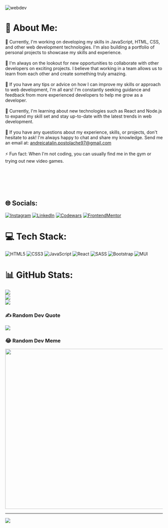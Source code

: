 ![webdev](https://camo.githubusercontent.com/cae12fddd9d6982901d82580bdf321d81fb299141098ca1c2d4891870827bf17/68747470733a2f2f6d69726f2e6d656469756d2e636f6d2f6d61782f313336302f302a37513379765349765f7430696f4a2d5a2e676966)


# 💫 About Me:
🔭 Currently, I'm working on developing my skills in JavaScript, HTML, CSS, and other web development technologies. I'm also building a portfolio of personal projects to showcase my skills and experience.<br><br>👯 I'm always on the lookout for new opportunities to collaborate with other developers on exciting projects. I believe that working in a team allows us to learn from each other and create something truly amazing.<br><br>🤝 If you have any tips or advice on how I can improve my skills or approach to web development, I'm all ears! I'm constantly seeking guidance and feedback from more experienced developers to help me grow as a developer.<br><br>🌱 Currently, I'm learning about new technologies such as React and Node.js to expand my skill set and stay up-to-date with the latest trends in web development.<br><br>💬 If you have any questions about my experience, skills, or projects, don't hesitate to ask! I'm always happy to chat and share my knowledge. Send me an email at: andreicatalin.postolache97@gmail.com<br><br>⚡ Fun fact: When I'm not coding, you can usually find me in the gym  or trying out new video games.<br><br><br><br><br><br>


## 🌐 Socials:
[![Instagram](https://img.shields.io/badge/Instagram-E4405F.svg?style=for-the-badge&logo=Instagram&logoColor=white)](https://instagram.com/andreicp97) [![LinkedIn](https://img.shields.io/badge/LinkedIn-0A66C2.svg?style=for-the-badge&logo=LinkedIn&logoColor=white)](https://linkedin.com/in/andrei-cătălin-postolache)  [![Codewars](https://img.shields.io/badge/Codewars-B1361E.svg?style=for-the-badge&logo=Codewars&logoColor=white)](https://www.codewars.com/users/Cl3ar)  [![FrontendMentor](https://img.shields.io/badge/Frontend%20Mentor-3F54A3.svg?style=for-the-badge&logo=Frontend-Mentor&logoColor=white)](https://www.frontendmentor.io/profile/AndreiPostolache) 
# 💻 Tech Stack:
![HTML5](https://img.shields.io/badge/html5-%23E34F26.svg?style=for-the-badge&logo=html5&logoColor=white) ![CSS3](https://img.shields.io/badge/css3-%231572B6.svg?style=for-the-badge&logo=css3&logoColor=white) ![JavaScript](https://img.shields.io/badge/javascript-%23323330.svg?style=for-the-badge&logo=javascript&logoColor=%23F7DF1E) ![React](https://img.shields.io/badge/react-%2320232a.svg?style=for-the-badge&logo=react&logoColor=%2361DAFB) ![SASS](https://img.shields.io/badge/SASS-hotpink.svg?style=for-the-badge&logo=SASS&logoColor=white)  ![Bootstrap](https://img.shields.io/badge/bootstrap-%23563D7C.svg?style=for-the-badge&logo=bootstrap&logoColor=white) ![MUI](https://img.shields.io/badge/MUI-%230081CB.svg?style=for-the-badge&logo=material-ui&logoColor=white) 
# 📊 GitHub Stats:
![](https://github-readme-stats.vercel.app/api?username=AndreiPostolache&theme=dark&hide_border=false&include_all_commits=false&count_private=false)<br/>
![](https://github-readme-streak-stats.herokuapp.com/?user=AndreiPostolache&theme=dark&hide_border=false)<br/>
![](https://github-readme-stats.vercel.app/api/top-langs/?username=AndreiPostolache&theme=dark&hide_border=false&include_all_commits=false&count_private=false&layout=compact)

### ✍️ Random Dev Quote
![](https://quotes-github-readme.vercel.app/api?type=horizontal&theme=gruvbox)

### 😂 Random Dev Meme
<img src="https://programmerhumor.io/wp-content/uploads/2022/09/programmerhumor-io-backend-memes-frontend-memes-eef31b9fc6137ed-758x415.jpg" width="512px"/>

---
[![](https://visitcount.itsvg.in/api?id=AndreiPostolache&icon=0&color=3)](https://visitcount.itsvg.in)

<!-- Proudly created with GPRM ( https://gprm.itsvg.in ) -->
